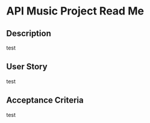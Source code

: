 # API Music Project Read Me

## Description

test

## User Story

test

## Acceptance Criteria

test

## 